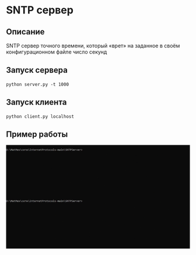 # SNTP сервер

## Описание
SNTP сервер точного времени, который «врет» на заданное в своём конфигурационном файле число секунд

## Запуск сервера
    python server.py -t 1000

## Запуск клиента
    python client.py localhost

## Пример работы
![Demo](sntpDemo.gif)
